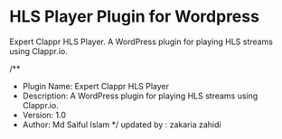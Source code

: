 # HLS Player Plugin for Wordpress
Expert Clappr HLS Player. A WordPress plugin for playing HLS streams using Clappr.io.

/**
 * Plugin Name: Expert Clappr HLS Player
 * Description: A WordPress plugin for playing HLS streams using Clappr.io.
 * Version: 1.0
 * Author: Md Saiful Islam
 */
updated by : zakaria zahidi
